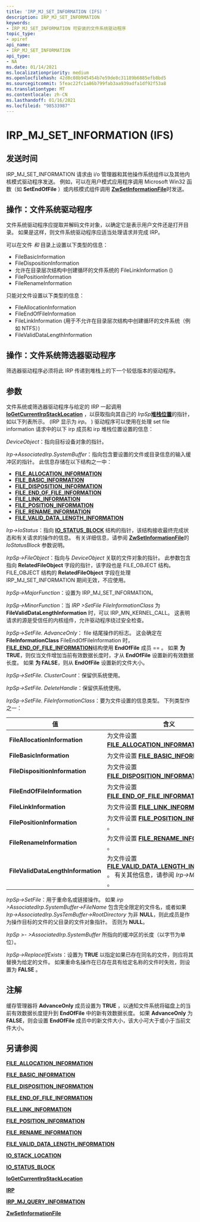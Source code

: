 ```yaml
---
title: 'IRP_MJ_SET_INFORMATION (IFS) '
description: IRP_MJ_SET_INFORMATION
keywords:
- IRP_MJ_SET_INFORMATION 可安装的文件系统驱动程序
topic_type:
- apiref
api_name:
- IRP_MJ_SET_INFORMATION
api_type:
- NA
ms.date: 01/14/2021
ms.localizationpriority: medium
ms.openlocfilehash: 42d8c08b945454b7e59de8c31189b6885efb8bd5
ms.sourcegitcommit: 5feac22fc1a86b799fab3aa939adfa1df92f53a8
ms.translationtype: MT
ms.contentlocale: zh-CN
ms.lasthandoff: 01/16/2021
ms.locfileid: "98533987"
---
```

# <a name="irp_mj_set_information-ifs"></a>IRP_MJ_SET_INFORMATION (IFS) 

## <a name="when-sent"></a>发送时间

IRP_MJ_SET_INFORMATION 请求由 i/o 管理器和其他操作系统组件以及其他内核模式驱动程序发送。 例如，可以在用户模式应用程序调用 Microsoft Win32 函数（如 **SetEndOfFile** ）或内核模式组件调用 [**ZwSetInformationFile**](/windows-hardware/drivers/ddi/ntifs/nf-ntifs-ntsetinformationfile)时发送。

## <a name="operation-file-system-drivers"></a>操作：文件系统驱动程序

文件系统驱动程序应提取并解码文件对象，以确定它是表示用户文件还是打开目录。 如果是这样，则文件系统驱动程序应适当处理请求并完成 IRP。

可以在文件 *和* 目录上设置以下类型的信息：

* FileBasicInformation
* FileDispositionInformation
* 允许在目录层次结构中创建循环的文件系统的 FileLinkInformation () 
* FilePositionInformation
* FileRenameInformation

只能对文件设置以下类型的信息：

* FileAllocationInformation
* FileEndOfFileInformation
* FileLinkInformation (用于不允许在目录层次结构中创建循环的文件系统（例如 NTFS）) 
* FileValidDataLengthInformation

## <a name="operation-file-system-filter-drivers"></a>操作：文件系统筛选器驱动程序

筛选器驱动程序必须将此 IRP 传递到堆栈上的下一个较低版本的驱动程序。

## <a name="parameters"></a>参数

文件系统或筛选器驱动程序与给定的 IRP 一起调用 [**IoGetCurrentIrpStackLocation**](/windows-hardware/drivers/ddi/wdm/nf-wdm-iogetcurrentirpstacklocation) ，以获取指向其自己的 *IrpSp*[**堆栈位置**](/windows-hardware/drivers/ddi/wdm/ns-wdm-_io_stack_location)的指针，如以下列表所示。  (IRP 显示为 *irp*。 ) 驱动程序可以使用在处理 set file information 请求中的以下 irp 成员和 irp 堆栈位置设置的信息：

*DeviceObject*：指向目标设备对象的指针。

*Irp->AssociatedIrp.SystemBuffer*：指向包含要设置的文件或目录信息的输入缓冲区的指针。 此信息存储在以下结构之一中：

* [**FILE_ALLOCATION_INFORMATION**](/windows-hardware/drivers/ddi/ntifs/ns-ntifs-_file_allocation_information)
* [**FILE_BASIC_INFORMATION**](/windows-hardware/drivers/ddi/wdm/ns-wdm-_file_basic_information)
* [**FILE_DISPOSITION_INFORMATION**](/windows-hardware/drivers/ddi/ntddk/ns-ntddk-_file_disposition_information)
* [**FILE_END_OF_FILE_INFORMATION**](/windows-hardware/drivers/ddi/ntddk/ns-ntddk-_file_end_of_file_information)
* [**FILE_LINK_INFORMATION**](/windows-hardware/drivers/ddi/ntifs/ns-ntifs-_file_link_information)
* [**FILE_POSITION_INFORMATION**](/windows-hardware/drivers/ddi/wdm/ns-wdm-_file_position_information)
* [**FILE_RENAME_INFORMATION**](/windows-hardware/drivers/ddi/ntifs/ns-ntifs-_file_rename_information)
* [**FILE_VALID_DATA_LENGTH_INFORMATION**](/windows-hardware/drivers/ddi/ntddk/ns-ntddk-_file_valid_data_length_information)

*Irp->IoStatus*：指向 [**IO_STATUS_BLOCK**](/windows-hardware/drivers/ddi/wdm/ns-wdm-_io_status_block) 结构的指针，该结构接收最终完成状态和有关请求的操作的信息。 有关详细信息，请参阅 [**ZwSetInformationFile**](/windows-hardware/drivers/ddi/ntifs/nf-ntifs-ntsetinformationfile)的 *IoStatusBlock* 参数说明。

*IrpSp->FileObject*：指向与 *DeviceObject* 关联的文件对象的指针。 此参数包含指向 **RelatedFileObject** 字段的指针，该字段也是 FILE_OBJECT 结构。 FILE_OBJECT 结构的 **RelatedFileObject** 字段在处理 IRP_MJ_SET_INFORMATION 期间无效，不应使用。

*IrpSp->MajorFunction*：设置为 IRP_MJ_SET_INFORMATION。

*IrpSp->MinorFunction*：当 *IRP >SetFile FileInformationClass* 为 **FileValidDataLengthInformation** 时，可以 IRP_MN_KERNEL_CALL。 这表明请求的源是受信任的内核组件，允许驱动程序绕过安全检查。

*IrpSp->SetFile. AdvanceOnly*： file 结尾操作的标志。 这会确定在 **FileInformationClass** FileEndOfFileInformation 时， [**FILE_END_OF_FILE_INFORMATION**](/windows-hardware/drivers/ddi/ntddk/ns-ntddk-_file_end_of_file_information)结构使用 **EndOfFile** 成员  ==  。 如果 **为 TRUE**，则仅当文件增加当前有效数据长度时，才从 **EndOfFile** 设置新的有效数据长度。 如果 **为 FALSE**，则从 **EndOfFile** 设置新的文件大小。

*IrpSp->SetFile. ClusterCount*：保留供系统使用。

*IrpSp->SetFile. DeleteHandle*：保留供系统使用。

*IrpSp->SetFile. FileInformationClass*：要为文件设置的信息类型。 下列类型作之一：

| 值 | 含义 |
| ----- | ------- |
| **FileAllocationInformation** | 为文件设置 [**FILE_ALLOCATION_INFORMATION**](/windows-hardware/drivers/ddi/ntifs/ns-ntifs-_file_allocation_information) 。 |
| **FileBasicInformation** | 为文件设置 [**FILE_BASIC_INFORMATION**](/windows-hardware/drivers/ddi/wdm/ns-wdm-_file_basic_information) 。 |
| **FileDispositionInformation** | 为文件设置 [**FILE_DISPOSITION_INFORMATION**](/windows-hardware/drivers/ddi/ntddk/ns-ntddk-_file_disposition_information) 。 |
| **FileEndOfFileInformation** | 为文件设置 [**FILE_END_OF_FILE_INFORMATION**](/windows-hardware/drivers/ddi/ntddk/ns-ntddk-_file_end_of_file_information) 。 |
| **FileLinkInformation** | 为文件设置 [**FILE_LINK_INFORMATION**](/windows-hardware/drivers/ddi/ntifs/ns-ntifs-_file_link_information) 。 |
| **FilePositionInformation** | 为文件设置 [**FILE_POSITION_INFORMATION**](/windows-hardware/drivers/ddi/wdm/ns-wdm-_file_position_information) 。 |
| **FileRenameInformation** | 为文件设置 [**FILE_RENAME_INFORMATION**](/windows-hardware/drivers/ddi/ntifs/ns-ntifs-_file_rename_information) 。 |
| **FileValidDataLengthInformation** | 为文件设置 [**FILE_VALID_DATA_LENGTH_INFORMATION**](/windows-hardware/drivers/ddi/ntddk/ns-ntddk-_file_valid_data_length_information) 。 有关其他信息，请参阅 *Irp->MinorFunction* 。 |

*IrpSp->SetFile*：用于重命名或链接操作。 如果 *irp >AssociatedIrp.SystemBuffer->FileName* 包含完全限定的文件名，或者如果 *Irp->AssociatedIrp.SysTemBuffer->RootDirectory* 为非 **NULL**，则此成员是作为操作目标的文件的父目录的文件对象指针。 否则为 **NULL**。

*IrpSp >-* *>AssociatedIrp.SystemBuffer* 所指向的缓冲区的长度（以字节为单位）。

*IrpSp->ReplaceIfExists*：设置为 **TRUE** 以指定如果已存在同名的文件，则应将其替换为给定的文件。 如果重命名操作在已存在具有给定名称的文件时失败，则设置为 **FALSE** 。

## <a name="remarks"></a>注解

缓存管理器将 **AdvanceOnly** 成员设置为 **TRUE** ，以通知文件系统将磁盘上的当前有效数据长度提升到 **EndOfFile** 中的新有效数据长度。 如果 **AdvanceOnly** 为 **FALSE**，则会设置 **EndOfFile** 成员中的新文件大小，该大小可大于或小于当前文件大小。

## <a name="see-also"></a>另请参阅

[**FILE_ALLOCATION_INFORMATION**](/windows-hardware/drivers/ddi/ntifs/ns-ntifs-_file_allocation_information)

[**FILE_BASIC_INFORMATION**](/windows-hardware/drivers/ddi/wdm/ns-wdm-_file_basic_information)

[**FILE_DISPOSITION_INFORMATION**](/windows-hardware/drivers/ddi/ntddk/ns-ntddk-_file_disposition_information)

[**FILE_END_OF_FILE_INFORMATION**](/windows-hardware/drivers/ddi/ntddk/ns-ntddk-_file_end_of_file_information)

[**FILE_LINK_INFORMATION**](/windows-hardware/drivers/ddi/ntifs/ns-ntifs-_file_link_information)

[**FILE_POSITION_INFORMATION**](/windows-hardware/drivers/ddi/wdm/ns-wdm-_file_position_information)

[**FILE_RENAME_INFORMATION**](/windows-hardware/drivers/ddi/ntifs/ns-ntifs-_file_rename_information)

[**FILE_VALID_DATA_LENGTH_INFORMATION**](/windows-hardware/drivers/ddi/ntddk/ns-ntddk-_file_valid_data_length_information)

[**IO_STACK_LOCATION**](/windows-hardware/drivers/ddi/wdm/ns-wdm-_io_stack_location)

[**IO_STATUS_BLOCK**](/windows-hardware/drivers/ddi/wdm/ns-wdm-_io_status_block)

[**IoGetCurrentIrpStackLocation**](/windows-hardware/drivers/ddi/wdm/nf-wdm-iogetcurrentirpstacklocation)

[**IRP**](/windows-hardware/drivers/ddi/wdm/ns-wdm-_irp)

[**IRP_MJ_QUERY_INFORMATION**](irp-mj-query-information.md)

[**ZwSetInformationFile**](/windows-hardware/drivers/ddi/ntifs/nf-ntifs-ntsetinformationfile)
